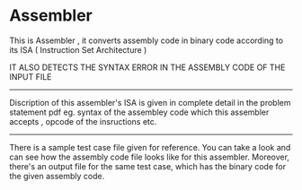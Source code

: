 # Assembler
This is Assembler , it converts assembly code in binary code according to its ISA ( Instruction Set Architecture )

IT ALSO DETECTS THE SYNTAX ERROR IN THE ASSEMBLY CODE OF THE INPUT FILE
***********************************************************************************************************************************
Discription of this assembler's ISA is given in complete detail in the problem statement pdf eg. syntax of the assembley code which 
this assembler accepts , opcode of the insructions etc.
***********************************************************************************************************************************
There is a sample test case file given for reference. You can take a look and can see how the assembly code file looks like for this assembler.
Moreover, there's an output file for the same test case, which has the binary code for the given assembly code.
